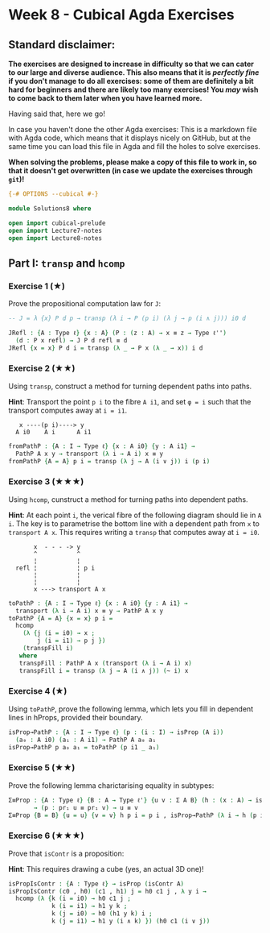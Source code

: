 # Week 8 - Cubical Agda Exercises

## Standard disclaimer:

**The exercises are designed to increase in difficulty so that we can cater to
our large and diverse audience. This also means that it is *perfectly fine* if
you don't manage to do all exercises: some of them are definitely a bit hard for
beginners and there are likely too many exercises! You *may* wish to come back
to them later when you have learned more.**

Having said that, here we go!

In case you haven't done the other Agda exercises:
This is a markdown file with Agda code, which means that it displays nicely on
GitHub, but at the same time you can load this file in Agda and fill the holes
to solve exercises.

**When solving the problems,
please make a copy of this file to work in, so that it doesn't get overwritten
(in case we update the exercises through `git`)!**


```agda
{-# OPTIONS --cubical #-}

module Solutions8 where

open import cubical-prelude
open import Lecture7-notes
open import Lecture8-notes
```

## Part I: `transp` and `hcomp`

### Exercise 1 (★)

Prove the propositional computation law for `J`:

```agda
-- J = λ {x} P d p → transp (λ i → P (p i) (λ j → p (i ∧ j))) i0 d

JRefl : {A : Type ℓ} {x : A} (P : (z : A) → x ≡ z → Type ℓ'')
  (d : P x refl) → J P d refl ≡ d
JRefl {x = x} P d i = transp (λ _ → P x (λ _ → x)) i d
```

### Exercise 2 (★★)

Using `transp`, construct a method for turning dependent paths into paths.

**Hint**:
Transport the point `p i` to the fibre `A i1`, and set `φ = i` such that the
transport computes away at `i = i1`.
```text
   x ----(p i)----> y
  A i0    A i      A i1
```

```agda
fromPathP : {A : I → Type ℓ} {x : A i0} {y : A i1} →
  PathP A x y → transport (λ i → A i) x ≡ y
fromPathP {A = A} p i = transp (λ j → A (i ∨ j)) i (p i)
```

### Exercise 3 (★★★)

Using `hcomp`, cunstruct a method for turning paths into dependent paths.

**Hint**:
At each point `i`, the verical fibre of the following diagram should lie in
`A i`. The key is to parametrise the bottom line with a dependent path from `x`
to `transport A x`. This requires writing a `transp` that computes away at
`i = i0`.

```text
       x  - - - -> y
       ^           ^
       ¦           ¦
  refl ¦           ¦ p i
       ¦           ¦
       ¦           ¦
       x ---> transport A x
```


```agda
toPathP : {A : I → Type ℓ} {x : A i0} {y : A i1} →
  transport (λ i → A i) x ≡ y → PathP A x y
toPathP {A = A} {x = x} p i =
  hcomp
    (λ {j (i = i0) → x ;
        j (i = i1) → p j })
    (transpFill i)
   where
   transpFill : PathP A x (transport (λ i → A i) x)
   transpFill i = transp (λ j → A (i ∧ j)) (~ i) x
```

### Exercise 4 (★)

Using `toPathP`, prove the following lemma, which lets you fill in dependent
lines in hProps, provided their boundary.

```agda
isProp→PathP : {A : I → Type ℓ} (p : (i : I) → isProp (A i))
  (a₀ : A i0) (a₁ : A i1) → PathP A a₀ a₁
isProp→PathP p a₀ a₁ = toPathP (p i1 _ a₁)
```

### Exercise 5 (★★)

Prove the following lemma charictarising equality in subtypes:

```agda
Σ≡Prop : {A : Type ℓ} {B : A → Type ℓ'} {u v : Σ A B} (h : (x : A) → isProp (B x))
       → (p : pr₁ u ≡ pr₁ v) → u ≡ v
Σ≡Prop {B = B} {u = u} {v = v} h p i = p i , isProp→PathP (λ i → h (p i)) (pr₂ u) (pr₂ v) i
```

### Exercise 6 (★★★)

Prove that `isContr` is a proposition:

**Hint**:
This requires drawing a cube (yes, an actual 3D one)!

```agda
isPropIsContr : {A : Type ℓ} → isProp (isContr A)
isPropIsContr (c0 , h0) (c1 , h1) j = h0 c1 j , λ y i →
  hcomp (λ {k (i = i0) → h0 c1 j ;
            k (i = i1) → h1 y k ;
            k (j = i0) → h0 (h1 y k) i ;
            k (j = i1) → h1 y (i ∧ k) }) (h0 c1 (i ∨ j))
```
